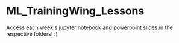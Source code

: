 # ML_TrainingWing_Lessons
Access each week's jupyter notebook and powerpoint slides in the respective folders! :)
